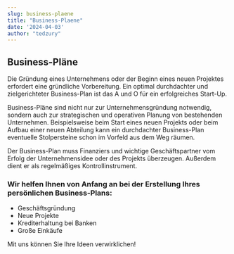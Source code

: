 ```yaml
---
slug: business-plaene
title: "Business-Plaene"
date: '2024-04-03'
author: "tedzury"
---
```

<section className="contentSectionWrapper">
  <h1 className="text-center text-lg lg:font-extrabold">Business-Pläne</h1>
  <div className="ml-5 mt-5 sm:mt-10">
    <p className="ml-5 mt-5 text-base">
      Die Gründung eines Unternehmens oder der Beginn eines neuen Projektes erfordert eine
      gründliche Vorbereitung. Ein optimal durchdachter und zielgerichteter Business-Plan ist
      das A und O für ein erfolgreiches Start-Up.
    </p>
    <p className="ml-5 mt-5 text-base">
      Business-Pläne sind nicht nur zur Unternehmensgründung notwendig, sondern auch zur
      strategischen und operativen Planung von bestehenden Unternehmen. Beispielsweise beim
      Start eines neuen Projekts oder beim Aufbau einer neuen Abteilung kann ein durchdachter
      Business-Plan eventuelle Stolpersteine schon im Vorfeld aus dem Weg räumen.
    </p>
    <p className="ml-5 mt-5 text-base">
      Der Business-Plan muss Finanziers und wichtige Geschäftspartner vom Erfolg der
      Unternehmensidee oder des Projekts überzeugen. Außerdem dient er als regelmäßiges
      Kontrollinstrument.
    </p>
    <h3 className="checkmarkedHeader mt-5">
      Wir helfen Ihnen von Anfang an bei der Erstellung Ihres persönlichen Business-Plans:
    </h3>
    <ul className="contentUL">
      <li>Geschäftsgründung</li>
      <li>Neue Projekte</li>
      <li>Krediterhaltung bei Banken</li>
      <li>Große Einkäufe</li>
    </ul>
    <p className="ml-5 mt-5 text-base">Mit uns können Sie Ihre Ideen verwirklichen!</p>
  </div>
</section>
